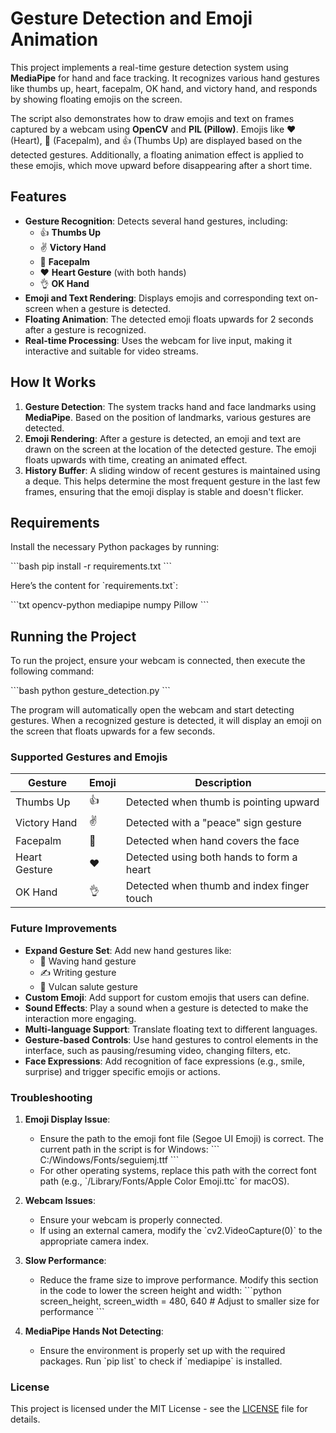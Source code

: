 
# Gesture Detection and Emoji Animation

This project implements a real-time gesture detection system using **MediaPipe** for hand and face tracking. It recognizes various hand gestures like thumbs up, heart, facepalm, OK hand, and victory hand, and responds by showing floating emojis on the screen.

The script also demonstrates how to draw emojis and text on frames captured by a webcam using **OpenCV** and **PIL (Pillow)**. Emojis like ❤️ (Heart), 🤦 (Facepalm), and 👍 (Thumbs Up) are displayed based on the detected gestures. Additionally, a floating animation effect is applied to these emojis, which move upward before disappearing after a short time.

## Features

- **Gesture Recognition**: Detects several hand gestures, including:
  - 👍 **Thumbs Up**
  - ✌️ **Victory Hand**
  - 🤦 **Facepalm**
  - ❤️ **Heart Gesture** (with both hands)
  - 👌 **OK Hand**
- **Emoji and Text Rendering**: Displays emojis and corresponding text on-screen when a gesture is detected.
- **Floating Animation**: The detected emoji floats upwards for 2 seconds after a gesture is recognized.
- **Real-time Processing**: Uses the webcam for live input, making it interactive and suitable for video streams.

## How It Works

1. **Gesture Detection**: The system tracks hand and face landmarks using **MediaPipe**. Based on the position of landmarks, various gestures are detected.
2. **Emoji Rendering**: After a gesture is detected, an emoji and text are drawn on the screen at the location of the detected gesture. The emoji floats upwards with time, creating an animated effect.
3. **History Buffer**: A sliding window of recent gestures is maintained using a deque. This helps determine the most frequent gesture in the last few frames, ensuring that the emoji display is stable and doesn't flicker.

## Requirements

Install the necessary Python packages by running:

\`\`\`bash
pip install -r requirements.txt
\`\`\`

Here’s the content for \`requirements.txt\`:

\`\`\`txt
opencv-python
mediapipe
numpy
Pillow
\`\`\`

## Running the Project

To run the project, ensure your webcam is connected, then execute the following command:

\`\`\`bash
python gesture_detection.py
\`\`\`

The program will automatically open the webcam and start detecting gestures. When a recognized gesture is detected, it will display an emoji on the screen that floats upwards for a few seconds.

### Supported Gestures and Emojis

| Gesture          | Emoji | Description                                |
|------------------|-------|--------------------------------------------|
| Thumbs Up        | 👍    | Detected when thumb is pointing upward      |
| Victory Hand     | ✌️    | Detected with a "peace" sign gesture        |
| Facepalm         | 🤦    | Detected when hand covers the face          |
| Heart Gesture    | ❤️    | Detected using both hands to form a heart   |
| OK Hand          | 👌    | Detected when thumb and index finger touch  |

### Future Improvements

- **Expand Gesture Set**: Add new hand gestures like:
  - 👋 Waving hand gesture
  - ✍️ Writing gesture
  - 🖖 Vulcan salute gesture
- **Custom Emoji**: Add support for custom emojis that users can define.
- **Sound Effects**: Play a sound when a gesture is detected to make the interaction more engaging.
- **Multi-language Support**: Translate floating text to different languages.
- **Gesture-based Controls**: Use hand gestures to control elements in the interface, such as pausing/resuming video, changing filters, etc.
- **Face Expressions**: Add recognition of face expressions (e.g., smile, surprise) and trigger specific emojis or actions.

### Troubleshooting

1. **Emoji Display Issue**:
   - Ensure the path to the emoji font file (Segoe UI Emoji) is correct. The current path in the script is for Windows:
     \`\`\`
     C:/Windows/Fonts/seguiemj.ttf
     \`\`\`
   - For other operating systems, replace this path with the correct font path (e.g., \`/Library/Fonts/Apple Color Emoji.ttc\` for macOS).

2. **Webcam Issues**:
   - Ensure your webcam is properly connected.
   - If using an external camera, modify the \`cv2.VideoCapture(0)\` to the appropriate camera index.

3. **Slow Performance**:
   - Reduce the frame size to improve performance. Modify this section in the code to lower the screen height and width:
     \`\`\`python
     screen_height, screen_width = 480, 640  # Adjust to smaller size for performance
     \`\`\`

4. **MediaPipe Hands Not Detecting**:
   - Ensure the environment is properly set up with the required packages. Run \`pip list\` to check if \`mediapipe\` is installed.

### License

This project is licensed under the MIT License - see the [LICENSE](LICENSE) file for details.

